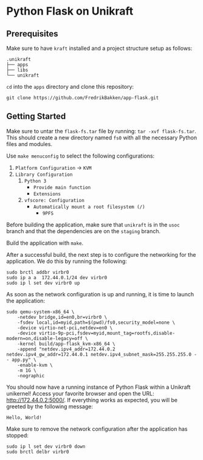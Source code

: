# Python Flask on Unikraft

## Prerequisites
Make sure to have `kraft` installed and a project structure setup as follows:
```
.unikraft
├── apps
├── libs
└── unikraft
```

`cd` into the `apps` directory and clone this repository:
```
git clone https://github.com/FredrikBakken/app-flask.git
```

## Getting Started
Make sure to untar the `flask-fs.tar` file by running: `tar -xvf flask-fs.tar`. This should create a new directory named `fs0` with all the necessary Python files and modules.

Use `make menuconfig` to select the following configurations:
1. `Platform Configuration` &rarr; `KVM`
2. `Library Configuration`
    1. `Python 3`
        - `Provide main function`
        - `Extensions`
    2. `vfscore: Configuration`
        - `Automatically mount a root filesystem (/)`
            - `9PFS`

Before building the application, make sure that `unikraft` is in the `usoc` branch and that the dependencies are on the `staging` branch.

Build the application with `make`.

After a successful build, the next step is to configure the networking for the application. We do this by running the following:
```
sudo brctl addbr virbr0
sudo ip a a  172.44.0.1/24 dev virbr0
sudo ip l set dev virbr0 up
```

As soon as the network configuration is up and running, it is time to launch the application:
```
sudo qemu-system-x86_64 \
    -netdev bridge,id=en0,br=virbr0 \
    -fsdev local,id=myid,path=$(pwd)/fs0,security_model=none \
    -device virtio-net-pci,netdev=en0 \
    -device virtio-9p-pci,fsdev=myid,mount_tag=rootfs,disable-modern=on,disable-legacy=off \
    -kernel build/app-flask_kvm-x86_64 \
    -append "netdev.ipv4_addr=172.44.0.2 netdev.ipv4_gw_addr=172.44.0.1 netdev.ipv4_subnet_mask=255.255.255.0 -- app.py" \
    -enable-kvm \
    -m 1G \
    -nographic
```

You should now have a running instance of Python Flask within a Unikraft unikernel! Access your favorite browser and open the URL: http://172.44.0.2:5000/. If everything works as expected, you will be greeted by the following message:
```
Hello, World!
```

Make sure to remove the network configuration after the application has stopped:
```
sudo ip l set dev virbr0 down
sudo brctl delbr virbr0
```

